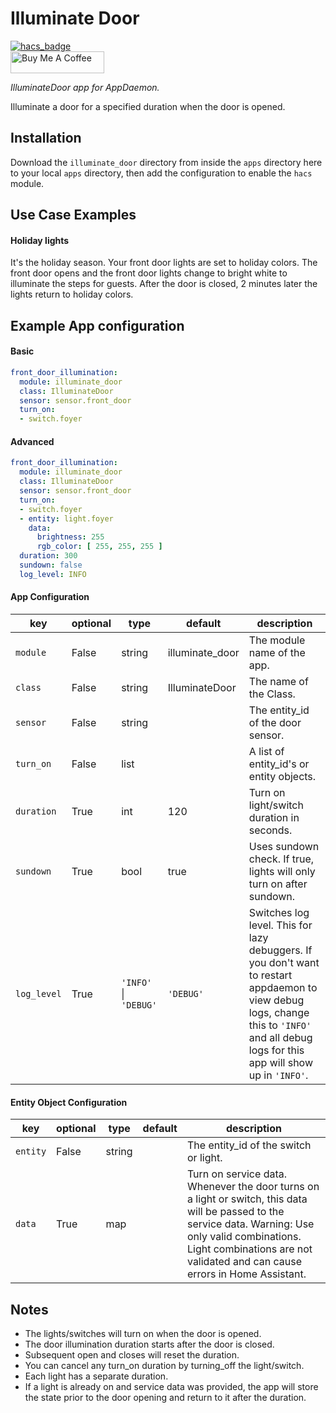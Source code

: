 # Illuminate Door

[![hacs_badge](https://img.shields.io/badge/HACS-Default-orange.svg?style=for-the-badge)](https://github.com/custom-components/hacs)
<br><a href="https://www.buymeacoffee.com/Petro31" target="_blank"><img src="https://cdn.buymeacoffee.com/buttons/default-black.png" width="150px" height="35px" alt="Buy Me A Coffee" style="height: 35px !important;width: 150px !important;" ></a>

_IlluminateDoor app for AppDaemon._

Illuminate a door for a specified duration when the door is opened. 

## Installation

Download the `illuminate_door` directory from inside the `apps` directory here to your local `apps` directory, then add the configuration to enable the `hacs` module.

## Use Case Examples

#### Holiday lights

It's the holiday season.  Your front door lights are set to holiday colors.  The front door opens and the front door lights change to bright white to illuminate the steps for guests.  After the door is closed, 2 minutes later the lights return to holiday colors.

## Example App configuration

#### Basic
```yaml
front_door_illumination:
  module: illuminate_door
  class: IlluminateDoor
  sensor: sensor.front_door
  turn_on:
  - switch.foyer
```

#### Advanced
```yaml
front_door_illumination:
  module: illuminate_door
  class: IlluminateDoor
  sensor: sensor.front_door
  turn_on:
  - switch.foyer
  - entity: light.foyer
    data:
      brightness: 255
      rgb_color: [ 255, 255, 255 ]
  duration: 300
  sundown: false
  log_level: INFO
```

#### App Configuration
key | optional | type | default | description
-- | -- | -- | -- | --
`module` | False | string | illuminate_door | The module name of the app.
`class` | False | string | IlluminateDoor | The name of the Class.
`sensor` | False | string | | The entity_id of the door sensor.
`turn_on` | False | list | | A list of entity_id's or entity objects.
`duration` | True | int | 120 | Turn on light/switch duration in seconds.
`sundown` | True | bool | true | Uses sundown check.  If true, lights will only turn on after sundown.
`log_level` | True | `'INFO'` &#124; `'DEBUG'` | `'DEBUG'` | Switches log level.  This for lazy debuggers.  If you don't want to restart appdaemon to view debug logs, change this to `'INFO'` and all debug logs for this app will show up in `'INFO'`.


#### Entity Object Configuration
key | optional | type | default | description
-- | -- | -- | -- | --
`entity` | False | string | | The entity_id of the switch or light.
`data` | True | map | | Turn on service data.  Whenever the door turns on a light or switch, this data will be passed to the service data.  Warning: Use only valid combinations.  Light combinations are not validated and can cause errors in Home Assistant.

## Notes
* The lights/switches will turn on when the door is opened.
* The door illumination duration starts after the door is closed.
* Subsequent open and closes will reset the duration.
* You can cancel any turn_on duration by turning_off the light/switch.
* Each light has a separate duration.
* If a light is already on and service data was provided, the app will store the state prior to the door opening and return to it after the duration.
